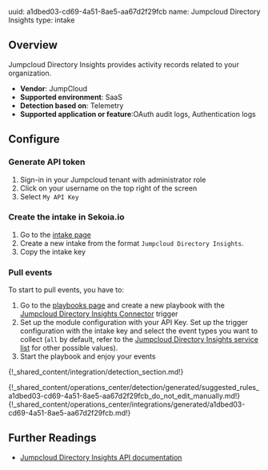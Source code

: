 uuid: a1dbed03-cd69-4a51-8ae5-aa67d2f29fcb
name: Jumpcloud Directory Insights
type: intake


## Overview
Jumpcloud Directory Insights provides activity records related to your organization.

- **Vendor**: JumpCloud
- **Supported environment**: SaaS
- **Detection based on**: Telemetry
- **Supported application or feature**:OAuth audit logs, Authentication logs





## Configure

### Generate API token

1. Sign-in in your Jumpcloud tenant with administrator role
2. Click on your username on the top right of the screen
3. Select `My API Key`

### Create the intake in Sekoia.io

1. Go to the [intake page](https://app.sekoia.io/operations/intakes)
2. Create a new intake from the format `Jumpcloud Directory Insights`.
3. Copy the intake key

### Pull events

To start to pull events, you have to:

1. Go to the [playbooks page](https://app.sekoia.io/operations/playbooks) and create a new playbook with the [Jumpcloud Directory Insights Connector](/integration/action_library/jumpcloud-directory-insights.md) trigger
2. Set up the module configuration with your API Key. Set up the trigger configuration with the intake key and select the event types you want to collect (`all` by default, refer to the [Jumpcloud Directory Insights service list](https://docs.jumpcloud.com/api/insights/directory/1.0/index.html#section/Using-the-Directory-Insights-API/JSON-POST-Request-Body) for other possible values).
3. Start the playbook and enjoy your events


{!_shared_content/integration/detection_section.md!}

{!_shared_content/operations_center/detection/generated/suggested_rules_a1dbed03-cd69-4a51-8ae5-aa67d2f29fcb_do_not_edit_manually.md!}
{!_shared_content/operations_center/integrations/generated/a1dbed03-cd69-4a51-8ae5-aa67d2f29fcb.md!}

## Further Readings

- [Jumpcloud Directory Insights API documentation](https://docs.jumpcloud.com/api/insights/directory/1.0/index.html)
